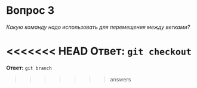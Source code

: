 # Вопрос 3

*Какую команду надо использовать для перемещения между ветками?*

<<<<<<< HEAD
**Ответ:** `git checkout`
=======
**Ответ:** `git branch`
>>>>>>> answers
